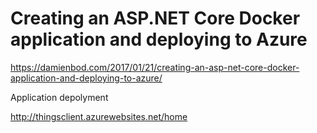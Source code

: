 # Creating an ASP.NET Core Docker application and deploying to Azure

https://damienbod.com/2017/01/21/creating-an-asp-net-core-docker-application-and-deploying-to-azure/

Application depolyment

http://thingsclient.azurewebsites.net/home
